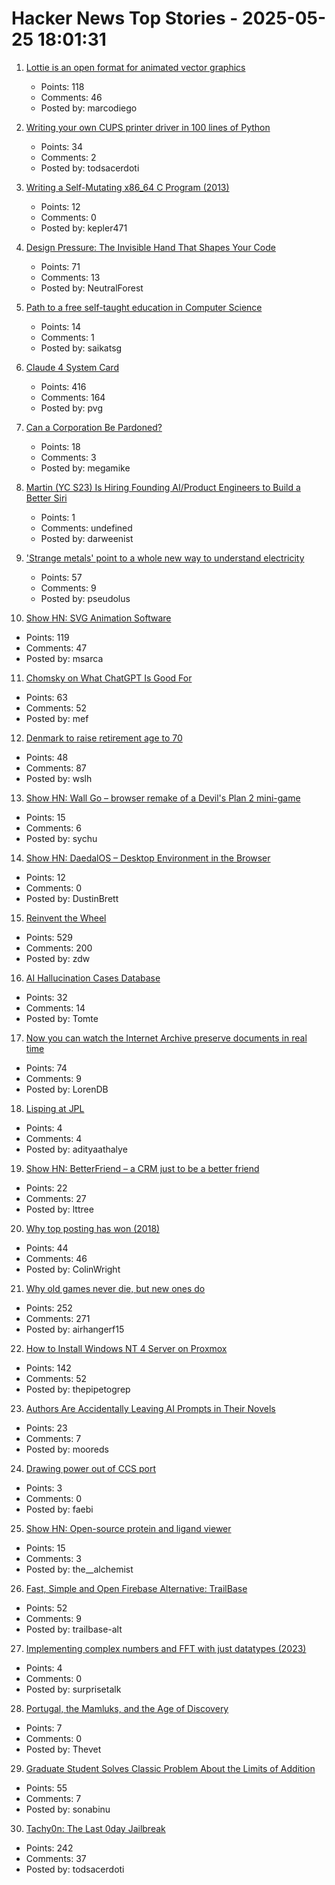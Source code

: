 # Hacker News Top Stories - 2025-05-25 18:01:31

1. [Lottie is an open format for animated vector graphics](https://lottie.github.io/)
   - Points: 118
   - Comments: 46
   - Posted by: marcodiego

2. [Writing your own CUPS printer driver in 100 lines of Python](https://behind.pretix.eu/2018/01/20/cups-driver/)
   - Points: 34
   - Comments: 2
   - Posted by: todsacerdoti

3. [Writing a Self-Mutating x86_64 C Program (2013)](https://ephemeral.cx/2013/12/writing-a-self-mutating-x86_64-c-program/)
   - Points: 12
   - Comments: 0
   - Posted by: kepler471

4. [Design Pressure: The Invisible Hand That Shapes Your Code](https://hynek.me/talks/design-pressure/)
   - Points: 71
   - Comments: 13
   - Posted by: NeutralForest

5. [Path to a free self-taught education in Computer Science](https://github.com/ossu/computer-science)
   - Points: 14
   - Comments: 1
   - Posted by: saikatsg

6. [Claude 4 System Card](https://simonwillison.net/2025/May/25/claude-4-system-card/)
   - Points: 416
   - Comments: 164
   - Posted by: pvg

7. [Can a Corporation Be Pardoned?](https://papers.ssrn.com/sol3/papers.cfm?abstract_id=5202339)
   - Points: 18
   - Comments: 3
   - Posted by: megamike

8. [Martin (YC S23) Is Hiring Founding AI/Product Engineers to Build a Better Siri](https://www.ycombinator.com/companies/martin/jobs)
   - Points: 1
   - Comments: undefined
   - Posted by: darweenist

9. ['Strange metals' point to a whole new way to understand electricity](https://www.science.org/content/article/strange-metals-point-whole-new-way-understand-electricity)
   - Points: 57
   - Comments: 9
   - Posted by: pseudolus

10. [Show HN: SVG Animation Software](https://expressive.app/expressive-animator/)
   - Points: 119
   - Comments: 47
   - Posted by: msarca

11. [Chomsky on What ChatGPT Is Good For](https://chomsky.info/20230503-2/)
   - Points: 63
   - Comments: 52
   - Posted by: mef

12. [Denmark to raise retirement age to 70](https://www.telegraph.co.uk/world-news/2025/05/23/denmark-raise-retirement-age-70/)
   - Points: 48
   - Comments: 87
   - Posted by: wslh

13. [Show HN: Wall Go – browser remake of a Devil's Plan 2 mini-game](https://schaoss.github.io/wall-go/)
   - Points: 15
   - Comments: 6
   - Posted by: sychu

14. [Show HN: DaedalOS – Desktop Environment in the Browser](https://github.com/DustinBrett/daedalOS)
   - Points: 12
   - Comments: 0
   - Posted by: DustinBrett

15. [Reinvent the Wheel](https://endler.dev/2025/reinvent-the-wheel/)
   - Points: 529
   - Comments: 200
   - Posted by: zdw

16. [AI Hallucination Cases Database](https://www.damiencharlotin.com/hallucinations/)
   - Points: 32
   - Comments: 14
   - Posted by: Tomte

17. [Now you can watch the Internet Archive preserve documents in real time](https://www.theverge.com/news/672682/internet-archive-microfiche-lo-fi-beats-channel)
   - Points: 74
   - Comments: 9
   - Posted by: LorenDB

18. [Lisping at JPL](https://flownet.com/gat/jpl-lisp.html)
   - Points: 4
   - Comments: 4
   - Posted by: adityaathalye

19. [Show HN: BetterFriend – a CRM just to be a better friend](https://betterfriend-drab.vercel.app/)
   - Points: 22
   - Comments: 27
   - Posted by: lttree

20. [Why top posting has won (2018)](https://www.solipsys.co.uk/new/WhyTopPostingHasWon.html?ye25hn)
   - Points: 44
   - Comments: 46
   - Posted by: ColinWright

21. [Why old games never die, but new ones do](https://pleromanonx86.wordpress.com/2025/05/06/why-old-games-never-die-but-new-ones-do/)
   - Points: 252
   - Comments: 271
   - Posted by: airhangerf15

22. [How to Install Windows NT 4 Server on Proxmox](https://blog.pipetogrep.org/2025/05/23/how-to-install-windows-nt-4-server-on-proxmox/)
   - Points: 142
   - Comments: 52
   - Posted by: thepipetogrep

23. [Authors Are Accidentally Leaving AI Prompts in Their Novels](https://www.404media.co/authors-are-accidentally-leaving-ai-prompts-in-their-novels/)
   - Points: 23
   - Comments: 7
   - Posted by: mooreds

24. [Drawing power out of CCS port](https://openinverter.org/forum/viewtopic.php?t=3551)
   - Points: 3
   - Comments: 0
   - Posted by: faebi

25. [Show HN: Open-source protein and ligand viewer](https://github.com/David-OConnor/daedalus)
   - Points: 15
   - Comments: 3
   - Posted by: the__alchemist

26. [Fast, Simple and Open Firebase Alternative: TrailBase](https://github.com/trailbaseio/trailbase/releases/tag/v0.12.0)
   - Points: 52
   - Comments: 9
   - Posted by: trailbase-alt

27. [Implementing complex numbers and FFT with just datatypes (2023)](https://gist.github.com/VictorTaelin/5776ede998d0039ad1cc9b12fd96811c)
   - Points: 4
   - Comments: 0
   - Posted by: surprisetalk

28. [Portugal, the Mamluks, and the Age of Discovery](https://www.historytoday.com/archive/feature/portugal-mamluks-and-age-discovery)
   - Points: 7
   - Comments: 0
   - Posted by: Thevet

29. [Graduate Student Solves Classic Problem About the Limits of Addition](https://www.quantamagazine.org/graduate-student-solves-classic-problem-about-the-limits-of-addition-20250522/)
   - Points: 55
   - Comments: 7
   - Posted by: sonabinu

30. [Tachy0n: The Last 0day Jailbreak](https://blog.siguza.net/tachy0n/)
   - Points: 242
   - Comments: 37
   - Posted by: todsacerdoti


